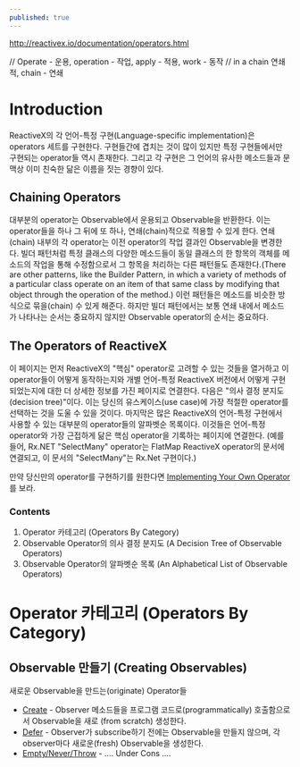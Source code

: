 ```yaml
---
published: true
---
```


http://reactivex.io/documentation/operators.html

// Operate - 운용, operation - 작업, apply - 적용, work - 동작
// in a chain 연쇄적, chain - 연쇄 

# Introduction
ReactiveX의 각 언어-특정 구현(Language-specific implementation)은 operators 세트를 구현한다. 구현들간에 겹치는 것이 많이 있지만 특정 구현들에서만 구현되는 operator들 역시 존재한다. 그리고 각 구현은 그 언어의 유사한 메소드들과 문맥상 이미 친숙한 닮은 이름을 짓는 경향이 있다.

## Chaining Operators
대부분의 operator는 Observable에서 운용되고 Observable을 반환한다. 이는 operator들을 하나 그 뒤에 또 하나, 연쇄(chain)적으로 적용할 수 있게 한다. 연쇄(chain) 내부의 각 operator는 이전 operator의 작업 결과인 Observable을 변경한다. 빌더 패턴처럼 특정 클래스의 다양한 메소드들이 동일 클래스의 한 항목의 객체를 메소드의 작업을 통해 수정함으로서 그 항목을 처리하는 다른 패턴들도 존재한다.(There are other patterns, like the Builder Pattern, in which a variety of methods of a particular class operate on an item of that same class by modifying that object through the operation of the method.) 이런 패턴들은 메소드를 비슷한 방식으로 묶을(chain) 수 있게 해준다. 하지만 빌더 패턴에서는 보통 연쇄 내에서 메소드가 나타나는 순서는 중요하지 않지만 Observable operator의 순서는 중요하다.

## The Operators of ReactiveX
이 페이지는 먼저 ReactiveX의 "핵심" operator로 고려할 수 있는 것들을 열거하고 이 operator들이 어떻게 동작하는지와 개별 언어-특정 ReactiveX 버전에서 어떻게 구현 되었는지에 대한 더 상세한 정보를 가진 페이지로 연결한다. 
다음은 "의사 결정 분지도(decision tree)"이다. 이는 당신의 유스케이스(use case)에 가장 적절한 operator를 선택하는 것을 도울 수 있을 것이다.
마지막은 많은 ReactiveX의 언어-특정 구현에서 사용할 수 있는 대부분의 operator들의 알파벳순 목록이다. 이것들은 언어-특정 operator와 가장 근접하게 닮은 핵심 operator을 기록하는 페이지에 연결한다. (예를 들어, Rx.NET "SelectMany" operator는 FlatMap ReactiveX operator의 문서에 연결되고, 이 문서의 "SelectMany"는 Rx.Net 구현이다.)

만약 당신만의 operator를 구현하기를 원한다면 [Implementing Your Own Operator](http://reactivex.io/documentation/implement-operator.html)를 보라.


### Contents
1. Operator 카테고리 (Operators By Category)
2. Observable Operator의 의사 결정 분지도 (A Decision Tree of Observable Operators)
3. Observable Operator의 알파벳순 목록 (An Alphabetical List of Observable Operators)

# Operator 카테고리 (Operators By Category)
## Observable 만들기 (Creating Observables)
새로운 Observable을 만드는(originate) Operator들
- [Create](http://reactivex.io/documentation/operators/create.html) - Observer 메소드들을 프로그램 코드로(programmatically) 호출함으로서 Observable을 새로 (from scratch) 생성한다.
- [Defer](http://reactivex.io/documentation/operators/defer.html) - Observer가 subscribe하기 전에는 Observable을 만들지 않으며, 각 observer마다 새로운(fresh) Observable을 생성한다.
- [Empty/Never/Throw](http://reactivex.io/documentation/operators/empty-never-throw.html) - 
.... Under Cons ....

